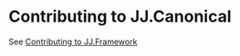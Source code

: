 ﻿Contributing to JJ.Canonical
============================

See [Contributing to JJ.Framework](https://github.com/jjvanzon/JJ.Framework/blob/main/CONTRIBUTING.md)